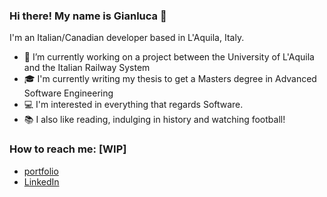 ### Hi there! My name is Gianluca 👋
I'm an Italian/Canadian developer based in L'Aquila, Italy. 

- 🔭 I’m currently working on a project between the University of L'Aquila and the Italian Railway System
- 🎓 I'm currently writing my thesis to get a Masters degree in Advanced Software Engineering
- 💻 I'm interested in everything that regards Software.
- 📚 I also like reading, indulging in history and watching football! 

### How to reach me: [WIP]
- <a href="https://gianlucarea.github.io"> portfolio </a>
- <a href="https://www.linkedin.com/in/gianlucarea"> LinkedIn</a>

<!--
**gianlucarea/gianlucarea** is a ✨ _special_ ✨ repository because its `README.md` (this file) appears on your GitHub profile.

Here are some ideas to get you started:

- 🌱 I’m currently learning ...
- 👯 I’m looking to collaborate on ...
- 🤔 I’m looking for help with ...
- 💬 Ask me about ...
- 📫 How to reach me: ...
- 😄 Pronouns: ...
- ⚡ Fun fact: ...
-->
